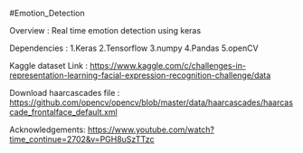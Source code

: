 #Emotion_Detection

Overview : Real time emotion detection using keras

Dependencies : 1.Keras 2.Tensorflow 3.numpy 4.Pandas 5.openCV

Kaggle dataset Link : https://www.kaggle.com/c/challenges-in-representation-learning-facial-expression-recognition-challenge/data

Download haarcascades file : https://github.com/opencv/opencv/blob/master/data/haarcascades/haarcascade_frontalface_default.xml

Acknowledgements: https://www.youtube.com/watch?time_continue=2702&v=PGH8uSzTTzc
